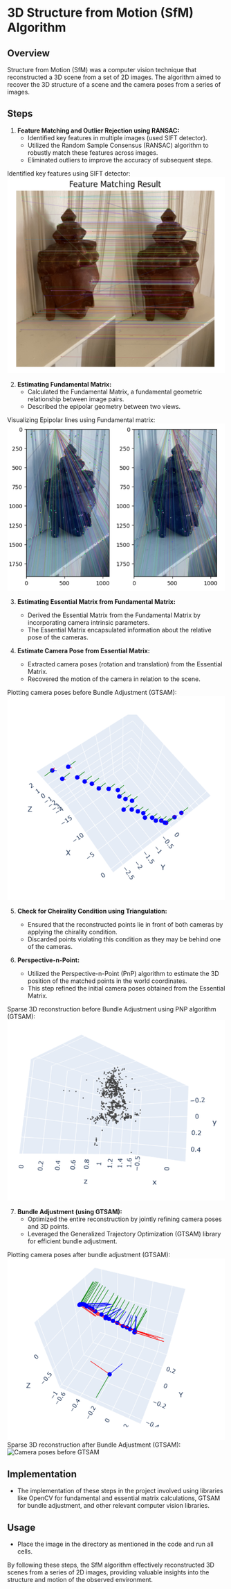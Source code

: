# 3D Structure from Motion (SfM) Algorithm

## Overview
Structure from Motion (SfM) was a computer vision technique that reconstructed a 3D scene from a set of 2D images. The algorithm aimed to recover the 3D structure of a scene and the camera poses from a series of images.

## Steps

1. **Feature Matching and Outlier Rejection using RANSAC:**
   - Identified key features in multiple images (used SIFT detector).
   - Utilized the Random Sample Consensus (RANSAC) algorithm to robustly match these features across images.
   - Eliminated outliers to improve the accuracy of subsequent steps.


<div>
     Identified key features using SIFT detector:
     <br>
     <img src="results/feature_det.PNG" alt="Feature matching using SIFT">
</div>


2. **Estimating Fundamental Matrix:**
   - Calculated the Fundamental Matrix, a fundamental geometric relationship between image pairs.
   - Described the epipolar geometry between two views.

<div>
     Visualizing Epipolar lines using Fundamental matrix:
     <br>
     <img src="results/epipolar_lines.PNG" alt="Visualizing Epipolar lines">
</div>


3. **Estimating Essential Matrix from Fundamental Matrix:**
   - Derived the Essential Matrix from the Fundamental Matrix by incorporating camera intrinsic parameters.
   - The Essential Matrix encapsulated information about the relative pose of the cameras.

4. **Estimate Camera Pose from Essential Matrix:**
   - Extracted camera poses (rotation and translation) from the Essential Matrix.
   - Recovered the motion of the camera in relation to the scene.
  
<div>
     Plotting camera poses before Bundle Adjustment (GTSAM):
     <br>
     <img src="results/camera_poses_before_optim.PNG" alt="Camera poses before GTSAM">
</div>

5. **Check for Cheirality Condition using Triangulation:**
   - Ensured that the reconstructed points lie in front of both cameras by applying the chirality condition.
   - Discarded points violating this condition as they may be behind one of the cameras.

6. **Perspective-n-Point:**
   - Utilized the Perspective-n-Point (PnP) algorithm to estimate the 3D position of the matched points in the world coordinates.
   - This step refined the initial camera poses obtained from the Essential Matrix.

<div>
     Sparse 3D reconstruction before Bundle Adjustment using PNP algorithm (GTSAM):
     <br>
     <img src="results/3D_reconstruct_before_optim.PNG" alt="Sparse 3D reconstruction before GTSAM">
</div>

7. **Bundle Adjustment (using GTSAM):**
   - Optimized the entire reconstruction by jointly refining camera poses and 3D points.
   - Leveraged the Generalized Trajectory Optimization (GTSAM) library for efficient bundle adjustment.
  
<div>
     Plotting camera poses after bundle adjustment (GTSAM):
     <br>
     <img src="results/camera_poses_after_optim.PNG" alt="Camera poses before GTSAM">
</div>


<div>
     Sparse 3D reconstruction after Bundle Adjustment (GTSAM):
     <br>
     <img src="results/3D_reconstruct_after_optim" alt="Camera poses before GTSAM">
</div>

## Implementation
   - The implementation of these steps in the project involved using libraries like OpenCV for fundamental and essential matrix calculations, GTSAM for bundle adjustment, and other relevant computer vision libraries.

## Usage
   - Place the image in the directory as mentioned in the code and run all cells.

By following these steps, the SfM algorithm effectively reconstructed 3D scenes from a series of 2D images, providing valuable insights into the structure and motion of the observed environment.

